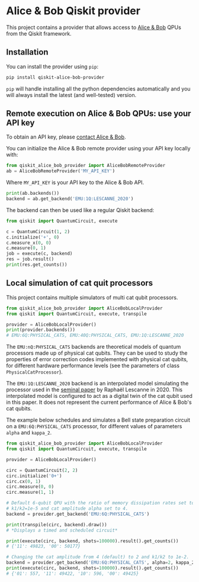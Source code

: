 # Alice & Bob Qiskit provider

This project contains a provider that allows access to
[Alice & Bob](https://alice-bob.com/) QPUs from the Qiskit framework.

## Installation

You can install the provider using `pip`:

```bash
pip install qiskit-alice-bob-provider
```

`pip` will handle installing all the python dependencies automatically and you
will always install the  latest (and well-tested) version.

## Remote execution on Alice & Bob QPUs: use your API key

To obtain an API key, please [contact Alice & Bob](https://alice-bob.com/contact/).

You can initialize the Alice & Bob remote provider using your API key
locally with:

```python
from qiskit_alice_bob_provider import AliceBobRemoteProvider
ab = AliceBobRemoteProvider('MY_API_KEY')
```

Where `MY_API_KEY` is your API key to the Alice & Bob API.

```python
print(ab.backends())
backend = ab.get_backend('EMU:1Q:LESCANNE_2020')
```

The backend can then be used like a regular Qiskit backend:

```python
from qiskit import QuantumCircuit, execute

c = QuantumCircuit(1, 2)
c.initialize('+', 0)
c.measure_x(0, 0)
c.measure(0, 1)
job = execute(c, backend)
res = job.result()
print(res.get_counts())
```

## Local simulation of cat quit processors

This project contains multiple simulators of multi cat qubit processors.

```python
from qiskit_alice_bob_provider import AliceBobLocalProvider
from qiskit import QuantumCircuit, execute, transpile

provider = AliceBobLocalProvider()
print(provider.backends())
# EMU:6Q:PHYSICAL_CATS, EMU:40Q:PHYSICAL_CATS, EMU:1Q:LESCANNE_2020
```

The `EMU:nQ:PHYSICAL_CATS` backends are theoretical models of quantum processors made
up of physical cat qubits.
They can be used to study the properties of error correction codes implemented
with physical cat qubits, for different hardware performance levels
(see the parameters of class `PhysicalCatProcessor`).

The `EMU:1Q:LESCANNE_2020` backend is an interpolated model simulating the processor
used in the [seminal paper](https://arxiv.org/pdf/1907.11729.pdf) by Raphaël
Lescanne in 2020.
This interpolated model is configured to act as a digital twin of the cat qubit
used in this paper.
It does not represent the current performance of Alice & Bob's cat qubits.

The example below schedules and simulates a Bell state preparation circuit on
a `EMU:6Q:PHYSICAL_CATS` processor, for different values of parameters `alpha` and
`kappa_2`.

```python
from qiskit_alice_bob_provider import AliceBobLocalProvider
from qiskit import QuantumCircuit, execute, transpile

provider = AliceBobLocalProvider()

circ = QuantumCircuit(2, 2)
circ.initialize('0+')
circ.cx(0, 1)
circ.measure(0, 0)
circ.measure(1, 1)

# Default 6-qubit QPU with the ratio of memory dissipation rates set to
# k1/k2=1e-5 and cat amplitude alpha set to 4.
backend = provider.get_backend('EMU:6Q:PHYSICAL_CATS')

print(transpile(circ, backend).draw())
# *Displays a timed and scheduled circuit*

print(execute(circ, backend, shots=100000).result().get_counts())
# {'11': 49823, '00': 50177}

# Changing the cat amplitude from 4 (default) to 2 and k1/k2 to 1e-2.
backend = provider.get_backend('EMU:6Q:PHYSICAL_CATS', alpha=2, kappa_2=1e4)
print(execute(circ, backend, shots=100000).result().get_counts())
# {'01': 557, '11': 49422, '10': 596, '00': 49425}
```
